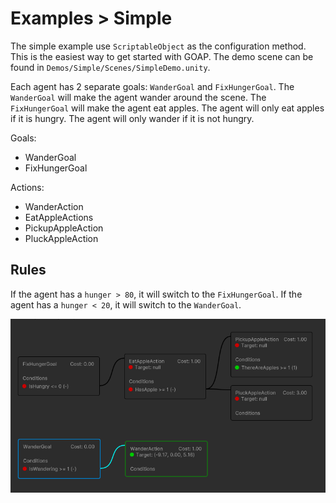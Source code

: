 ﻿# Examples > Simple

The simple example use `ScriptableObject` as the configuration method. This is the easiest way to get started with GOAP. The demo scene can be found in `Demos/Simple/Scenes/SimpleDemo.unity`.

Each agent has 2 separate goals: `WanderGoal` and `FixHungerGoal`. The `WanderGoal` will make the agent wander around the scene. The `FixHungerGoal` will make the agent eat apples. The agent will only eat apples if it is hungry. The agent will only wander if it is not hungry.

Goals:
* WanderGoal
* FixHungerGoal

Actions:
* WanderAction
* EatAppleActions
* PickupAppleAction
* PluckAppleAction

## Rules
If the agent has a `hunger > 80`, it will switch to the `FixHungerGoal`. If the agent has a `hunger < 20`, it will switch to the `WanderGoal`.

![Simple Demo Graph](../images/demo_simple_graph.png)